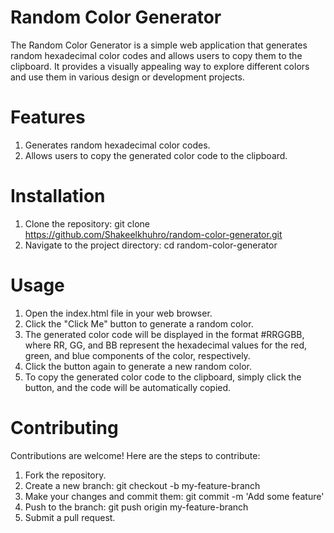 # Random Color Generator
The Random Color Generator is a simple web application that generates random hexadecimal color codes and allows users to copy them to the clipboard. It provides a visually appealing way to explore different colors and use them in various design or development projects.

# Features
1. Generates random hexadecimal color codes.
1. Allows users to copy the generated color code to the clipboard.
# Installation
1. Clone the repository: git clone https://github.com/Shakeelkhuhro/random-color-generator.git
1. Navigate to the project directory: cd random-color-generator
# Usage
1. Open the index.html file in your web browser.
1. Click the "Click Me" button to generate a random color.
1. The generated color code will be displayed in the format #RRGGBB, where RR, GG, and BB represent the hexadecimal values for the red, green, and blue components of the color, respectively.
1. Click the button again to generate a new random color.
1. To copy the generated color code to the clipboard, simply click the button, and the code will be automatically copied.
# Contributing
Contributions are welcome! Here are the steps to contribute:

1. Fork the repository.
1. Create a new branch: git checkout -b my-feature-branch
1. Make your changes and commit them: git commit -m 'Add some feature'
1. Push to the branch: git push origin my-feature-branch
1. Submit a pull request.